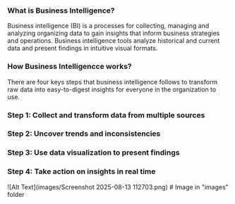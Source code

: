 ### What is Business Intelligence?
Business intelligence (BI) is a processes for collecting, managing and analyzing organizing data to gain insights that inform business strategies and operations. Business intelligence tools analyze historical and current data and present findings in intuitive visual formats.
### How Business Intelligencce works?
There are four keys steps that business intelligence follows to transform raw data into easy-to-digest insights for everyone in the organization to use. 
### Step 1: Collect and transform data from multiple sources
### Step 2: Uncover trends and inconsistencies
### Step 3: Use data visualization to present findings
### Step 4: Take action on insights in real time
![Alt Text](images/Screenshot 2025-08-13 112703.png)   # Image in "images" folder



